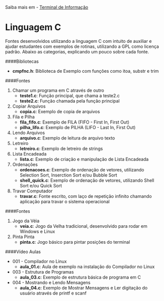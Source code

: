 Saiba mais em - [Terminal de Informação](http://terminaldeinformacao.com)

# Linguagem C
Fontes desenvolvidos utilizando a linguagem C com intuito de auxiliar e ajudar estudantes com exemplos de rotinas, utilizando a GPL como licença padrão.
Abaixo as categorias, explicando um pouco sobre cada fonte.

####Bibliotecas
   * **cmpfnc.h**: Biblioteca de Exemplo com funções como itoa, substr e trim

####Fontes
1. Chamar um programa em C através de outro
   * **teste1.c**: Função principal, que chama a teste2.c
   * **teste2.c**: Função chamada pela função principal
2. Copiar Arquivos
   * **copia.c**: Exemplo de copia de arquivos
3. Fila e Pilha
   * **fila_fifo.c**: Exemplo de FILA (FIFO - First In, First Out)
   * **pilha_lifo.c**: Exemplo de PILHA (LIFO - Last In, First Out)
4. Lendo Arquivos
   * **arquivo.c**: Exemplo de leitura de arquivo texto
5. Letreiro
   * **letreiro.c**: Exemplo de letreiro de strings
6. Lista Encadeada
   * **lista.c**: Exemplo de criação e manipulação de Lista Encadeada
7. Ordenações
   * **ordenacoes.c**: Exemplo de ordenação de vetores, utilizando Selection Sort, Inserction Sort e/ou Bubble Sort
   * **shell_quick.c**: Exemplo de ordenação de vetores, utilizando Shell Sort e/ou Quick Sort
8. Travar Computador
   * **travar.c**: Fonte escrito, com laço de repetição infinito chamando aplicação para travar o sistema operacional
   
   
####Fontes
1. Jogo da Véia
   * **veia.c**: Jogo da Velha tradicional, desenvolvido para rodar em Windows e Linux
2. Pinta Pinta
   * **pinta.c**: Jogo básico para pintar posições do terminal
   
####Vídeo Aulas
   * 001 - Compilador no Linux
      * **aula_01.c**: Aula de exemplo na instalação do Compilador no Linux
   * 003 - Estrutura de Programas
	  * **aula_03.c**: Exemplo de estrutura básica de programa em C
   * 004 - Mostrando e Lendo Mensagens
      * **aula_04.c**: Exemplo de Mostrar Mensagens e Ler digitação do usuário através de printf e scanf